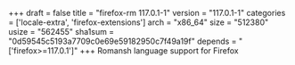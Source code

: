 +++
draft = false
title = "firefox-rm 117.0.1-1"
version = "117.0.1-1"
categories = ['locale-extra', 'firefox-extensions']
arch = "x86_64"
size = "512380"
usize = "562455"
sha1sum = "0d59545c5193a7709c0e69e59182950c7f49a19f"
depends = "['firefox>=117.0.1']"
+++
Romansh language support for Firefox